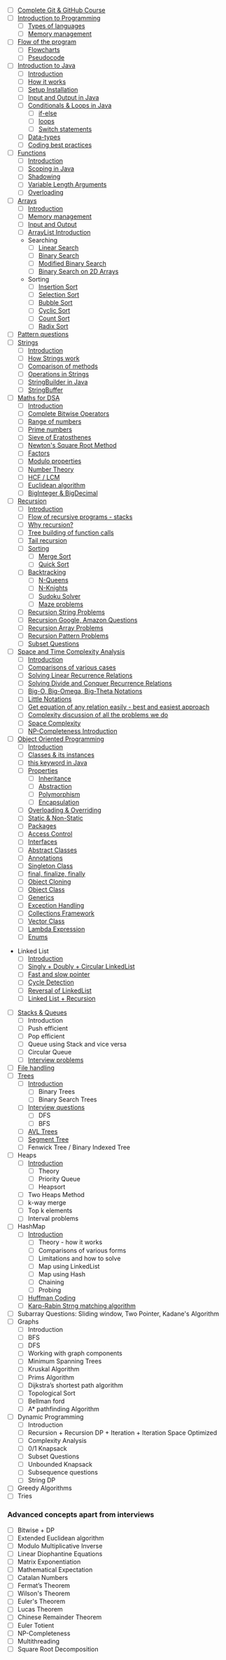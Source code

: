 - [ ] [Complete Git & GitHub Course](https://youtu.be/apGV9Kg7ics)
- [ ] [Introduction to Programming](https://youtu.be/wn49bJOYAZM)
    - [ ] [Types of languages](https://youtu.be/wn49bJOYAZM?t=171)
    - [ ] [Memory management](https://youtu.be/wn49bJOYAZM?t=1488)
- [ ] [Flow of the program](https://youtu.be/lhELGQAV4gg)
    - [ ] [Flowcharts](https://youtu.be/lhELGQAV4gg)
    - [ ] [Pseudocode](https://youtu.be/lhELGQAV4gg?t=715)
- [ ] [Introduction to Java](https://youtu.be/4EP8YzcN0hQ)
    - [ ] [Introduction](https://youtu.be/4EP8YzcN0hQ)
    - [ ] [How it works](https://youtu.be/4EP8YzcN0hQ?t=93)
    - [ ] [Setup Installation](https://youtu.be/4EP8YzcN0hQ?t=1486)
    - [ ] [Input and Output in Java](https://youtu.be/TAtrPoaJ7gc)
    - [ ] [Conditionals & Loops in Java](https://youtu.be/ldYLYRNaucM?t=88)
        - [ ] [if-else](https://youtu.be/ldYLYRNaucM?t=88)
        - [ ] [loops](https://youtu.be/ldYLYRNaucM?t=440)
        - [ ] [Switch statements](https://youtu.be/mA23x39DjbI)
    - [ ] [Data-types](https://youtu.be/TAtrPoaJ7gc?t=2800)
    - [ ] [Coding best practices](https://youtu.be/waGfV-IoOt8)
- [ ] [Functions](https://youtu.be/vvanI8NRlSI)
    - [ ] [Introduction](https://youtu.be/vvanI8NRlSI)
    - [ ] [Scoping in Java](https://youtu.be/vvanI8NRlSI?t=2801)
    - [ ] [Shadowing](https://youtu.be/vvanI8NRlSI?t=3584)
    - [ ] [Variable Length Arguments](https://youtu.be/vvanI8NRlSI?t=4013)
    - [ ] [Overloading](https://youtu.be/vvanI8NRlSI?t=4327)
- [ ] [Arrays](https://youtu.be/n60Dn0UsbEk)
    - [ ] [Introduction](https://youtu.be/n60Dn0UsbEk)
    - [ ] [Memory management](https://youtu.be/n60Dn0UsbEk?t=632)
    - [ ] [Input and Output](https://youtu.be/n60Dn0UsbEk?t=1675)
    - [ ] [ArrayList Introduction](https://youtu.be/n60Dn0UsbEk?t=4868)
    - Searching
        - [ ] [Linear Search](https://youtu.be/_HRA37X8N_Q)
        - [ ] [Binary Search](https://youtu.be/f6UU7V3szVw)
        - [ ] [Modified Binary Search](https://youtu.be/f6UU7V3szVw?t=2508)
        - [ ] [Binary Search on 2D Arrays](https://www.youtube.com/watch?v=enI_KyGLYPo)
    - Sorting
        - [ ] [Insertion Sort](https://youtu.be/By_5-RRqVeE)
        - [ ] [Selection Sort](https://youtu.be/Nd4SCCIHFWk)
        - [ ] [Bubble Sort](https://youtu.be/F5MZyqRp_IM)
        - [ ] [Cyclic Sort](https://youtu.be/JfinxytTYFQ)
        - [ ] [Count Sort](https://youtu.be/FOo820lJV1Y)
        - [ ] [Radix Sort](https://youtu.be/mLi6VQDqAOs)
- [ ] [Pattern questions](https://youtu.be/lsOOs5J8ycw)
- [ ] [Strings](https://www.youtube.com/watch?v=zL1DPZ0Ovlo)
    - [ ] [Introduction](https://www.youtube.com/watch?v=zL1DPZ0Ovlo)
    - [ ] [How Strings work](https://youtu.be/zL1DPZ0Ovlo?t=216)
    - [ ] [Comparison of methods](https://youtu.be/zL1DPZ0Ovlo?t=977)
    - [ ] [Operations in Strings](https://youtu.be/zL1DPZ0Ovlo?t=1681)
    - [ ] [StringBuilder in Java](https://youtu.be/zL1DPZ0Ovlo?t=4199)
    - [ ] [StringBuffer](https://www.youtube.com/watch?v=YFZai3fPUQI)
- [ ] [Maths for DSA](https://youtu.be/fzip9Aml6og)
    - [ ] [Introduction](https://youtu.be/fzip9Aml6og?t=20)
    - [ ] [Complete Bitwise Operators](https://youtu.be/fzip9Aml6og?t=95)
    - [ ] [Range of numbers](https://youtu.be/fzip9Aml6og?t=4169)
    - [ ] [Prime numbers](https://youtu.be/lmSpZ0bjCyQ?t=57)
    - [ ] [Sieve of Eratosthenes](https://youtu.be/lmSpZ0bjCyQ?t=850)
    - [ ] [Newton's Square Root Method](https://youtu.be/lmSpZ0bjCyQ?t=1989)
    - [ ] [Factors](https://youtu.be/lmSpZ0bjCyQ?t=3004)
    - [ ] [Modulo properties](https://youtu.be/lmSpZ0bjCyQ?t=3980)
    - [ ] [Number Theory](https://youtu.be/lmSpZ0bjCyQ?t=4405)
    - [ ] [HCF / LCM](https://youtu.be/lmSpZ0bjCyQ?t=5110)
    - [ ] [Euclidean algorithm](https://youtu.be/lmSpZ0bjCyQ?t=5520)
    - [ ] [BigInteger & BigDecimal](https://www.youtube.com/watch?v=lHtoypC-4Ps)
- [ ] [Recursion](https://www.youtube.com/playlist?list=PL9gnSGHSqcnp39cTyB1dTZ2pJ04Xmdrod)
    - [ ] [Introduction](https://youtu.be/M2uO2nMT0Bk)
    - [ ] [Flow of recursive programs - stacks](https://youtu.be/M2uO2nMT0Bk?t=2124)
    - [ ] [Why recursion?](https://youtu.be/M2uO2nMT0Bk?t=2708)
    - [ ] [Tree building of function calls](https://youtu.be/M2uO2nMT0Bk?t=3033)
    - [ ] [Tail recursion](https://youtu.be/M2uO2nMT0Bk?t=4308)
    - [ ] [Sorting](https://www.youtube.com/playlist?list=PL9gnSGHSqcnq-9CXLt9DsInytRMLoyZQ_)
        - [ ] [Merge Sort](https://youtu.be/iKGAgWdgoRk)
        - [ ] [Quick Sort](https://www.youtube.com/watch?v=Z8svOqamag8&list=PL9gnSGHSqcnr_DxHsP7AW9ftq0AtAyYqJ&index=27)
    - [ ] [Backtracking](https://youtu.be/zg5v2rlV1tM)
        - [ ] [N-Queens](https://youtu.be/nC1rbW2YSz0)
        - [ ] [N-Knights](https://youtu.be/nC1rbW2YSz0?t=2342)
        - [ ] [Sudoku Solver](https://youtu.be/nC1rbW2YSz0?t=3190)
        - [ ] [Maze problems](https://www.youtube.com/watch?v=zg5v2rlV1tM)
    - [ ] [Recursion String Problems](https://youtu.be/gdifkIwCJyg)
    - [ ] [Recursion Google, Amazon Questions](https://youtu.be/9ByWqPzfXDU)
    - [ ] [Recursion Array Problems](https://youtu.be/sTdiMLom00U)
    - [ ] [Recursion Pattern Problems](https://youtu.be/ymgnIIclCF0)
    - [ ] [Subset Questions](https://youtu.be/9ByWqPzfXDU)
- [ ] [Space and Time Complexity Analysis](https://youtu.be/mV3wrLBbuuE)
    - [ ] [Introduction](https://youtu.be/mV3wrLBbuuE)
    - [ ] [Comparisons of various cases](https://youtu.be/mV3wrLBbuuE?t=1039)
    - [ ] [Solving Linear Recurrence Relations](https://youtu.be/mV3wrLBbuuE?t=6252)
    - [ ] [Solving Divide and Conquer Recurrence Relations](https://youtu.be/mV3wrLBbuuE?t=4609)
    - [ ] [Big-O, Big-Omega, Big-Theta Notations](https://youtu.be/mV3wrLBbuuE?t=2271)
    - [ ] [Little Notations](https://youtu.be/mV3wrLBbuuE?t=2960)
    - [ ] [Get equation of any relation easily - best and easiest approach](https://youtu.be/mV3wrLBbuuE?t=8189)
    - [ ] [Complexity discussion of all the problems we do](https://youtu.be/mV3wrLBbuuE?t=3866)
    - [ ] [Space Complexity](https://youtu.be/mV3wrLBbuuE?t=3330)
    - [ ] [NP-Completeness Introduction](https://youtu.be/mV3wrLBbuuE?t=8695)
- [ ] [Object Oriented Programming](https://www.youtube.com/playlist?list=PL9gnSGHSqcno1G3XjUbwzXHL8_EttOuKk)
    - [ ] [Introduction](https://www.youtube.com/watch?v=BSVKUk58K6U)
    - [ ] [Classes & its instances](https://youtu.be/BSVKUk58K6U?t=467)
    - [ ] [this keyword in Java](https://youtu.be/BSVKUk58K6U?t=3380)
    - [ ] [Properties](https://www.youtube.com/watch?v=46T2wD3IuhM)
        - [ ] [Inheritance](https://youtu.be/46T2wD3IuhM?t=146)
        - [ ] [Abstraction](https://youtu.be/46T2wD3IuhM?t=7102)
        - [ ] [Polymorphism](https://youtu.be/46T2wD3IuhM?t=4226)
        - [ ] [Encapsulation](https://youtu.be/46T2wD3IuhM?t=7022)
    - [ ] [Overloading & Overriding](https://youtu.be/46T2wD3IuhM?t=4834)
    - [ ] [Static & Non-Static](https://youtu.be/_Ya6CN13t8k?t=1137)
    - [ ] [Packages](https://youtu.be/_Ya6CN13t8k?t=182)
    - [ ] [Access Control](https://youtu.be/W145DXs8fFg)
    - [ ] [Interfaces](https://youtu.be/rgHZa7-Dibg?t=1510)
    - [ ] [Abstract Classes](https://youtu.be/rgHZa7-Dibg?t=68)
    - [ ] [Annotations](https://youtu.be/rgHZa7-Dibg?t=3438)
    - [ ] [Singleton Class](https://youtu.be/_Ya6CN13t8k?t=4240) 
    - [ ] [final, finalize, finally](https://youtu.be/46T2wD3IuhM?t=6317)
    - [ ] [Object Cloning](https://youtu.be/OY2lPr8h93U?t=4352)
    - [ ] [Object Class](https://youtu.be/W145DXs8fFg?t=1943)
    - [ ] [Generics](https://www.youtube.com/watch?v=OY2lPr8h93U)
    - [ ] [Exception Handling](https://youtu.be/OY2lPr8h93U?t=3405)
    - [ ] [Collections Framework](https://youtu.be/9ogGan-R1pc?t=49)
    - [ ] [Vector Class](https://youtu.be/9ogGan-R1pc?t=668)
    - [ ] [Lambda Expression](https://youtu.be/OY2lPr8h93U?t=2894) 
    - [ ] [Enums](https://youtu.be/9ogGan-R1pc?t=909)
- Linked List
    - [ ] [Introduction](https://youtu.be/58YbpRDc4yw)
    - [ ] [Singly + Doubly + Circular LinkedList](https://youtu.be/58YbpRDc4yw)
    - [ ] [Fast and slow pointer](https://youtu.be/70tx7KcMROc)
    - [ ] [Cycle Detection](https://youtu.be/70tx7KcMROc)
    - [ ] [Reversal of LinkedList](https://youtu.be/70tx7KcMROc)
    - [ ] [Linked List + Recursion](https://youtu.be/70tx7KcMROc)
- [ ] [Stacks & Queues](https://www.youtube.com/watch?v=rHQI4mrJ3cg)
    - [ ] Introduction
    - [ ] Push efficient
    - [ ] Pop efficient
    - [ ] Queue using Stack and vice versa
    - [ ] Circular Queue
    - [ ] [Interview problems](https://www.youtube.com/watch?v=S9LUYztYLu4)
- [ ] [File handling](https://www.youtube.com/watch?v=b35mlSPOlJg)
- [ ] [Trees](https://www.youtube.com/playlist?list=PL9gnSGHSqcnqfctdbCQKaw5oZ9Up2cmsq)
    - [ ] [Introduction](https://www.youtube.com/watch?v=4s1Tcvm00pA)
      - [ ] Binary Trees
      - [ ] Binary Search Trees
    - [ ] [Interview questions](https://www.youtube.com/watch?v=9D-vP-jcc-Y)
      - [ ] DFS
      - [ ] BFS
    - [ ] [AVL Trees](https://www.youtube.com/watch?v=CVA85JuJEn0)
    - [ ] [Segment Tree](https://www.youtube.com/watch?v=ciHThtTVNto)
    - [ ] Fenwick Tree / Binary Indexed Tree
- [ ] Heaps
    - [ ] [Introduction](https://youtu.be/Qf-TDPr0nYw)
        - [ ] Theory
        - [ ] Priority Queue
        - [ ] Heapsort
    - [ ] Two Heaps Method
    - [ ] k-way merge
    - [ ] Top k elements
    - [ ] Interval problems
- [ ] HashMap
    - [ ] [Introduction](https://youtu.be/XLbvmMz8Fr8)
        - [ ] Theory - how it works
        - [ ] Comparisons of various forms
        - [ ] Limitations and how to solve
        - [ ] Map using LinkedList
        - [ ] Map using Hash
        - [ ] Chaining
        - [ ] Probing
    - [ ] [Huffman Coding](https://youtu.be/XLfgeaYHinM)
    - [ ] [Karp-Rabin Strng matching algorithm](https://youtu.be/swciWFPq3NE)
- [ ] Subarray Questions: Sliding window, Two Pointer, Kadane's Algorithm
- [ ] Graphs
    - [ ] Introduction
    - [ ] BFS
    - [ ] DFS
    - [ ] Working with graph components
    - [ ] Minimum Spanning Trees
    - [ ] Kruskal Algorithm
    - [ ] Prims Algorithm
    - [ ] Dijkstra’s shortest path algorithm
    - [ ] Topological Sort
    - [ ] Bellman ford
    - [ ] A* pathfinding Algorithm
- [ ] Dynamic Programming
    - [ ] Introduction
    - [ ] Recursion + Recursion DP + Iteration + Iteration Space Optimized
    - [ ] Complexity Analysis
    - [ ] 0/1 Knapsack
    - [ ] Subset Questions
    - [ ] Unbounded Knapsack
    - [ ] Subsequence questions
    - [ ] String DP
- [ ] Greedy Algorithms
- [ ] Tries

### Advanced concepts apart from interviews 
- [ ] Bitwise + DP
- [ ] Extended Euclidean algorithm
- [ ] Modulo Multiplicative Inverse
- [ ] Linear Diophantine Equations
- [ ] Matrix Exponentiation
- [ ] Mathematical Expectation
- [ ] Catalan Numbers
- [ ] Fermat’s Theorem
- [ ] Wilson's Theorem
- [ ] Euler's Theorem
- [ ] Lucas Theorem
- [ ] Chinese Remainder Theorem
- [ ] Euler Totient
- [ ] NP-Completeness
- [ ] Multithreading
- [ ] Square Root Decomposition
